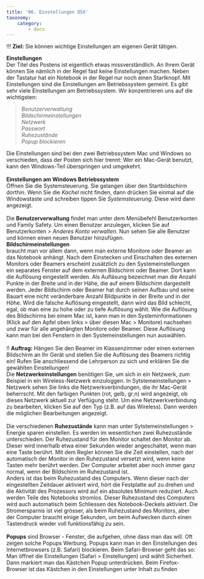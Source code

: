 ```yaml
---
title: '06. Einstellungen OSX'
taxonomy:
    category:
        - docs
---
```


!!! **Ziel:** Sie können wichtige Einstellungen am eigenen Gerät tätigen.

**Einstellungen**<br>
Der Titel des Postens ist eigentlich etwas missverständlich. An Ihrem Gerät können Sie nämlich in der Regel fast keine Einstellungen machen. Neben der Tastatur hat ein Notebook in der Regel nur noch einen Startknopf. Mit Einstellungen sind die Einstellungen am Betriebssystem gemeint. Es gibt sehr viele Einstellungen am Betriebssystem. Wir konzentrieren uns auf die wichtigsten:<br>
>*Benutzerverwaltung*<br>
*Bildschirmeinstellungen*<br>
*Netzwerk*<br>
*Passwort*<br>
*Ruhezustände*<br>
*Popup blockieren*<br>

Die Einstellungen sind bei den zwei Betriebssystem Mac und Windows so verschieden, dass der Posten sich hier trennt: Wer ein Mac-Gerät benutzt, kann den Windows-Teil überspringen und umgekehrt.<br><br>
**Einstellungen am Windows Betriebssystem**<br>
Öffnen Sie die Systemsteuerung. Sie gelangen über den Startbildschirm dorthin. Wenn Sie die *Kachel* nicht finden, dann drücken Sie einmal auf die Windowstaste und schreiben tippen Sie *Systemsteuerung*. Diese wird dann angezeigt.<br><br>
Die **Benutzerverwaltung** findet man unter dem Menübefehl Benutzerkonten und Family Safety. Um einen Benutzer anzulegen, klicken Sie auf Benutzerkonten  *> Anderes Konto verwalten.* Nun sehen Sie alle Benutzer und können einen neuen Benutzer hinzufügen.<br>
**Bildschirmeinstellungen**<br> braucht man vor allem dann, wenn man externe Monitore oder Beamer an das Notebook anhängt. Nach dem Einstecken und Einschalten des externen Monitors oder Beamers erscheint zusätzlich zu den Systemeinstellungen ein separates Fenster auf dem externen Bildschirm oder Beamer. Dort kann die Auflösung eingestellt werden. Als Aufläsung bezeichnet man die Anzahl Punkte in der Breite und in der Hähe, die auf einem Bildschirm dargestellt werden. Jeder Bildschirm oder Beamer hat durch seinen Aufbau und seine Bauart eine nicht veränderbare Anzahl Bildpunkte in der Breite und in der Höhe. Wird die falsche Auflösung eingestellt, dann wird das Bild schlecht, egal, ob man eine zu hohe oder zu tiefe Auflösung wählt. Wie die Auflösung des Bildschirms bei einem Mac ist, kann man in den Systeminformationen (Klick auf den Apfel oben links > über diesen Mac > Monitore) nachsehen und zwar für alle angehängten Monitore oder Beamer. Diese Auflösung kann man bei den Fenstern in den Systemeinstellungen nun auswählen.<br><br>
!! **Auftrag:** Hängen Sie den Beamer im Klassenzimmer oder einen externen Bildschirm an Ihr Gerät und stellen Sie die Auflösung des Beamers richtig ein! Rufen Sie anschliessend die Lehrperson zu sich und erklären Sie die gewählten Einstellungen!<br>
Die **Netzwerkeinstellungen** benötigen Sie, um sich in ein Netzwerk, zum Beispiel in ein Wireless-Netzwerk einzuloggen. In Sytstemeinstellungen > Netzwerk sehen Sie links die Netzwerkverbindungen, die ihr Mac-Gerät beherrscht. Mit den farbigen Punkten (rot, gelb, gr¸n) wird angezeigt, ob dieses Netzwerk aktuell zur Verfügung steht. Um eine Netzwerkverbindung zu bearbeiten, klicken Sie auf den Typ (z.B. auf das Wireless). Dann werden die möglichen Bearbeitungen angezeigt.<br><br>
Die verschiedenen **Ruhezustände** kann man unter Sytstemeinstellungen > Energie sparen einstellen. Es werden im wesentlichen zwei Ruhezustände unterschieden. Der Ruhezustand für den Monitor schaltet den Monitor ab. Dieser wird innerhalb etwa einer Sekunden wieder angeschaltet, wenn man eine Taste berührt. Mit dem Regler können Sie die Zeit einstellen, nach der automatisch der Monitor in den Ruhezustand versetzt wird, wenn keine Tasten mehr berührt werden. Der Computer arbeitet aber noch immer ganz normal, wenn der Bildschirm im Ruhezustand ist. <br>
Anders ist das beim Ruhezustand des Computers. Wenn dieser nach der eingestellten Zeitdauer aktiviert wird, hört die Festplatte auf zu drehen und die Aktivität des Prozessors wird auf ein absolutes Minimum reduziert. Auch werden Teile des Notebooks stromlos. Dieser Ruhezustand des Computers wird auch automatisch beim Schliessen des Notebook-Deckels aktiviert. Die Stromersparnis ist viel grösser, als beim Ruhezustand des Monitors, aber der Computer braucht einige Sekunden, um beim Aufwecken durch einen Tastendruck wieder voll funktionsfähig zu sein. <br><br>
**Popups** sind Browser - Fenster, die aufgehen, ohne dass man das will. Oft zeigen solche Popups Werbung. Popups kann man in den Einstellungen des Internetbrowsers (z.B. Safari) blockieren. Beim Safari-Browser geht das so: Man öffnet die Einstellungen (Safari > Einstellungen) und wählt Sicherheit. Dann markiert man das Kästchen Popup unterdrücken. Beim Firefox-Browser ist das Kästchen in den Einstellungen unter Inhalt zu finden<br>

